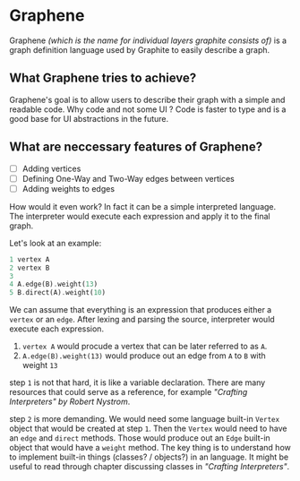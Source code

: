 # Graphene

Graphene _(which is the name for individual layers graphite consists of)_ is a graph definition language used by Graphite to easily describe a graph.

## What Graphene tries to achieve?

Graphene's goal is to allow users to describe their graph with a simple and readable code. Why code and not some UI
? Code is faster to type and is a good base for UI abstractions in the future.

## What are neccessary features of Graphene?

- [ ] Adding vertices
- [ ] Defining One-Way and Two-Way edges between vertices
- [ ] Adding weights to edges

How would it even work? In fact it can be a simple interpreted language. The interpreter would execute each expression and apply it to the final graph.

Let's look at an example:

```rust
1 vertex A
2 vertex B
3
4 A.edge(B).weight(13)
5 B.direct(A).weight(10)
```

We can assume that everything is an expression that produces either a `vertex` or an `edge`. After lexing and parsing the source, interpreter would execute each expression.

1. `vertex A` would procude a vertex that can be later referred to as `A`.
2. `A.edge(B).weight(13)` would produce out an edge from `A` to `B` with weight `13`

step `1` is not that hard, it is like a variable declaration. There are many resources that could serve as a reference, for example _"Crafting Interpreters" by Robert Nystrom_.

step `2` is more demanding. We would need some language built-in `Vertex` object that would be created at step `1`. Then the `Vertex` would need to have an `edge` and `direct` methods. Those would produce out an `Edge` built-in object that would have a `weight` method. The key thing is to understand how to implement built-in things (classes? / objects?) in an language. It might be useful to read through chapter discussing classes in _"Crafting Interpreters"_.
